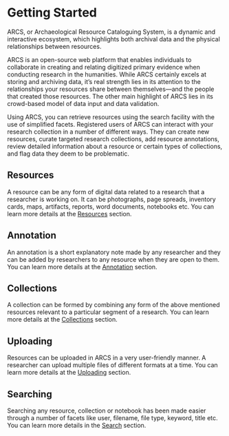 Getting Started 
=============== 
ARCS, or Archaeological Resource Cataloguing System, is a dynamic and interactive ecosystem, which highlights both archival data and the physical relationships between resources. 

ARCS is an open-source web platform that enables individuals to collaborate in creating and relating digitized primary evidence when conducting research in the humanities. While ARCS certainly excels at storing and archiving data, it’s real strength lies in its attention to the relationships your resources share between themselves—and the people that created those resources. The other main highlight of ARCS lies in its crowd-based model of data input and data validation.

Using ARCS, you can retrieve resources using the
search facility with the use of simplified facets. Registered users of ARCS can interact with your research collection in a number of different ways. They can create new resources, curate targeted research collections, add resource annotations, review detailed information about a resource or certain types of collections, and flag data they deem to be problematic.

Resources 
--------- 
A resource can be any form of digital data related to a research that a
researcher is working on. It can be photographs, page spreads, inventory cards,
maps, artifacts, reports, word documents, notebooks etc. You can learn more
details at the [Resources](about-resources) section. 

Annotation 
----------  
An annotation is a short explanatory note made by any researcher and they can
be added by researchers to any resource when they are open to them. You can
learn more details at the [Annotation](annotating) section.

Collections 
----------- 
A collection can be formed by combining any form of the above mentioned
resources relevant to a particular segment of a research. You can learn more
details at the [Collections](about-collections) section.

Uploading 
--------- 
Resources can be uploaded in ARCS in a very user-friendly manner. A researcher can upload multiple files of different formats at a time. You 
can learn more details at the [Uploading](Uploading) section.

Searching 
--------- 
Searching any resource, collection or notebook has been made easier through a
number of facets like user, filename, file type, keyword, title etc. You can
learn more details in the [Search](searching) section.
